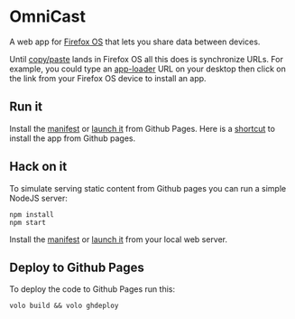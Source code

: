 # OmniCast

A web app for [Firefox OS](https://developer.mozilla.org/en-US/docs/Mozilla/Firefox_OS)
that lets you share data between devices.

Until [copy/paste](https://github.com/mozilla-b2g/gaia/issues/2844)
lands in Firefox OS all this does is synchronize URLs.
For example, you could type an [app-loader](http://app-loader.appspot.com/)
URL on your desktop then click on
the link from your Firefox OS device to install an app.

## Run it

Install the [manifest](http://kumar303.github.com/omnicast/manifest.webapp)
or [launch it](http://kumar303.github.com/omnicast/)
from Github Pages.
Here is a [shortcut](http://app-loader.appspot.com/44338)
to install the app from Github pages.

## Hack on it

To simulate serving static content from Github pages
you can run a simple NodeJS server:

    npm install
    npm start

Install the [manifest](http://0.0.0.0:3000/omnicast/manifest.webapp)
or [launch it](http://0.0.0.0:3000/omnicast/) from your local web server.

## Deploy to Github Pages

To deploy the code to Github Pages run this:

    volo build && volo ghdeploy

